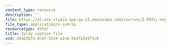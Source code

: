 ```yaml
---
content_type: resource
description: ''
file: https://ol-ocw-studio-app-qa.s3.amazonaws.com/courses/2-003sc-engineering-dynamics-fall-2011/ddab3b740cbf5519a2c656dfb2e973c6_ZNVvYg1FOPk.vtt
file_type: application/x-subrip
resourcetype: Other
title: 3play caption file
uid: ddab3b74-0cbf-5519-a2c6-56dfb2e973c6
---
```

